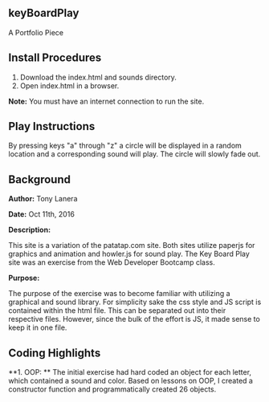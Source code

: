 ## keyBoardPlay
A Portfolio Piece

## Install Procedures
1. Download the index.html and sounds directory.
2. Open index.html in a browser.

**Note:** You must have an internet connection to run the site. 

## Play Instructions
By pressing keys "a" through "z" a circle will be displayed in a random location and a corresponding sound will play. The circle will slowly fade out.

## Background
**Author:**      Tony Lanera

**Date:**        Oct 11th, 2016

**Description:**

This site is a variation of the patatap.com site. Both sites utilize paperjs for graphics and animation and howler.js for sound play. The Key Board Play site was an exercise from the Web Developer Bootcamp class.

**Purpose:**

The purpose of the exercise was to become familiar with utilizing a graphical and sound library.  For simplicity sake the css style and JS script is contained within the html file. This can be separated out into their respective files. However, since the bulk of the effort is JS, it made sense to keep it in one file.

## Coding Highlights ##
**1. OOP: ** The initial exercise had hard coded an object for each letter, which contained a sound and color. Based on lessons on OOP, I created a constructor function and programmatically created 26 objects.
